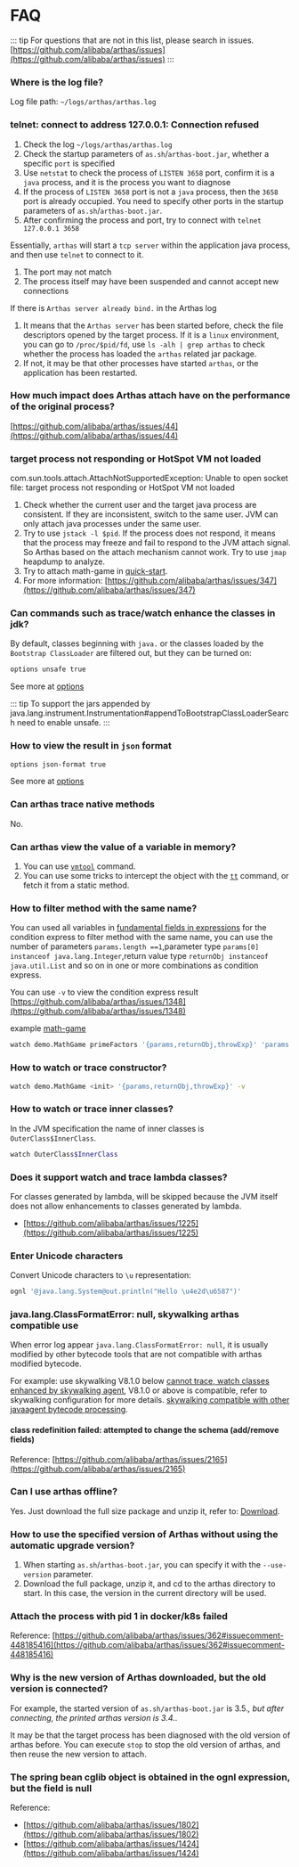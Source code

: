 # FAQ

::: tip
For questions that are not in this list, please search in issues. [https://github.com/alibaba/arthas/issues](https://github.com/alibaba/arthas/issues)
:::

### Where is the log file?

Log file path: `~/logs/arthas/arthas.log`

### telnet: connect to address 127.0.0.1: Connection refused

1. Check the log `~/logs/arthas/arthas.log`
2. Check the startup parameters of `as.sh`/`arthas-boot.jar`, whether a specific `port` is specified
3. Use `netstat` to check the process of `LISTEN 3658` port, confirm it is a `java` process, and it is the process you want to diagnose
4. If the process of `LISTEN 3658` port is not a `java` process, then the `3658` port is already occupied. You need to specify other ports in the startup parameters of `as.sh`/`arthas-boot.jar`.
5. After confirming the process and port, try to connect with `telnet 127.0.0.1 3658`

Essentially, `arthas` will start a `tcp server` within the application java process, and then use `telnet` to connect to it.

1. The port may not match
2. The process itself may have been suspended and cannot accept new connections

If there is `Arthas server already bind.` in the Arthas log

1. It means that the `Arthas server` has been started before, check the file descriptors opened by the target process. If it is a `linux` environment, you can go to `/proc/$pid/fd`, use `ls -alh | grep arthas` to check whether the process has loaded the `arthas` related jar package.
2. If not, it may be that other processes have started `arthas`, or the application has been restarted.

### How much impact does Arthas attach have on the performance of the original process?

[https://github.com/alibaba/arthas/issues/44](https://github.com/alibaba/arthas/issues/44)

### target process not responding or HotSpot VM not loaded

com.sun.tools.attach.AttachNotSupportedException: Unable to open socket file: target process not responding or HotSpot VM not loaded

1. Check whether the current user and the target java process are consistent. If they are inconsistent, switch to the same user. JVM can only attach java processes under the same user.
2. Try to use `jstack -l $pid`. If the process does not respond, it means that the process may freeze and fail to respond to the JVM attach signal. So Arthas based on the attach mechanism cannot work. Try to use `jmap` heapdump to analyze.
3. Try to attach math-game in [quick-start](quick-start.md).
4. For more information: [https://github.com/alibaba/arthas/issues/347](https://github.com/alibaba/arthas/issues/347)

### Can commands such as trace/watch enhance the classes in jdk?

By default, classes beginning with `java.` or the classes loaded by the `Bootstrap ClassLoader` are filtered out, but they can be turned on:

```bash
options unsafe true
```

See more at [options](options.md)

::: tip
To support the jars appended by java.lang.instrument.Instrumentation#appendToBootstrapClassLoaderSearch need to enable unsafe.
:::

### How to view the result in `json` format

```bash
options json-format true
```

See more at [options](options.md)

### Can arthas trace native methods

No.

### Can arthas view the value of a variable in memory?

1. You can use [`vmtool`](vmtool.md) command.
2. You can use some tricks to intercept the object with the [`tt`](tt.md) command, or fetch it from a static method.

### How to filter method with the same name?

You can used all variables in [fundamental fields in expressions](advice-class.md) for the condition express to filter method with the same name, you can use the number of parameters `params.length ==1`,parameter type `params[0] instanceof java.lang.Integer`,return value type `returnObj instanceof java.util.List` and so on in one or more combinations as condition express.

You can use `-v` to view the condition express result [https://github.com/alibaba/arthas/issues/1348](https://github.com/alibaba/arthas/issues/1348)

example [math-game](quick-start.md)

```bash
watch demo.MathGame primeFactors '{params,returnObj,throwExp}' 'params.length >0 && returnObj instanceof java.util.List' -v
```

### How to watch or trace constructor?

```bash
watch demo.MathGame <init> '{params,returnObj,throwExp}' -v
```

### How to watch or trace inner classes?

In the JVM specification the name of inner classes is `OuterClass$InnerClass`.

```bash
watch OuterClass$InnerClass
```

### Does it support watch and trace lambda classes?

For classes generated by lambda, will be skipped because the JVM itself does not allow enhancements to classes generated by lambda.

- [https://github.com/alibaba/arthas/issues/1225](https://github.com/alibaba/arthas/issues/1225)

### Enter Unicode characters

Convert Unicode characters to `\u` representation:

```bash
ognl '@java.lang.System@out.println("Hello \u4e2d\u6587")'
```

### java.lang.ClassFormatError: null, skywalking arthas compatible use

When error log appear `java.lang.ClassFormatError: null`, it is usually modified by other bytecode tools that are not compatible with arthas modified bytecode.

For example: use skywalking V8.1.0 below [cannot trace, watch classes enhanced by skywalking agent](https://github.com/alibaba/arthas/issues/1141), V8.1.0 or above is compatible, refer to skywalking configuration for more details. [skywalking compatible with other javaagent bytecode processing](https://github.com/apache/skywalking/blob/master/docs/en/FAQ/Compatible-with-other-javaagent-bytecode-processing.md#).

#### class redefinition failed: attempted to change the schema (add/remove fields)

Reference: [https://github.com/alibaba/arthas/issues/2165](https://github.com/alibaba/arthas/issues/2165)

### Can I use arthas offline?

Yes. Just download the full size package and unzip it, refer to: [Download](download.md).

### How to use the specified version of Arthas without using the automatic upgrade version?

1. When starting `as.sh`/`arthas-boot.jar`, you can specify it with the `--use-version` parameter.
2. Download the full package, unzip it, and cd to the arthas directory to start. In this case, the version in the current directory will be used.

### Attach the process with pid 1 in docker/k8s failed

Reference: [https://github.com/alibaba/arthas/issues/362#issuecomment-448185416](https://github.com/alibaba/arthas/issues/362#issuecomment-448185416)

### Why is the new version of Arthas downloaded, but the old version is connected?

For example, the started version of `as.sh/arthas-boot.jar` is 3.5._, but after connecting, the printed arthas version is 3.4._.

It may be that the target process has been diagnosed with the old version of arthas before. You can execute `stop` to stop the old version of arthas, and then reuse the new version to attach.

### The spring bean cglib object is obtained in the ognl expression, but the field is null

Reference:

- [https://github.com/alibaba/arthas/issues/1802](https://github.com/alibaba/arthas/issues/1802)
- [https://github.com/alibaba/arthas/issues/1424](https://github.com/alibaba/arthas/issues/1424)
